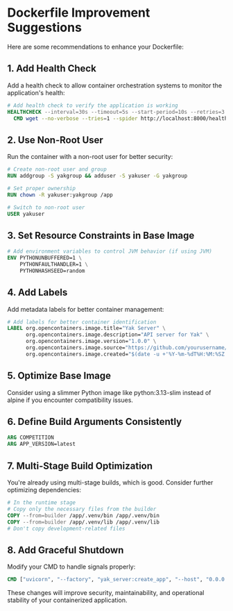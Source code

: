 # Dockerfile Improvement Suggestions

Here are some recommendations to enhance your Dockerfile:

## 1. Add Health Check

Add a health check to allow container orchestration systems to monitor the application's health:

```dockerfile
# Add health check to verify the application is working
HEALTHCHECK --interval=30s --timeout=5s --start-period=10s --retries=3 \
  CMD wget --no-verbose --tries=1 --spider http://localhost:8000/health || exit 1
```

## 2. Use Non-Root User

Run the container with a non-root user for better security:

```dockerfile
# Create non-root user and group
RUN addgroup -S yakgroup && adduser -S yakuser -G yakgroup

# Set proper ownership
RUN chown -R yakuser:yakgroup /app

# Switch to non-root user
USER yakuser
```

## 3. Set Resource Constraints in Base Image

```dockerfile
# Add environment variables to control JVM behavior (if using JVM)
ENV PYTHONUNBUFFERED=1 \
    PYTHONFAULTHANDLER=1 \
    PYTHONHASHSEED=random
```

## 4. Add Labels

Add metadata labels for better container management:

```dockerfile
# Add labels for better container identification
LABEL org.opencontainers.image.title="Yak Server" \
      org.opencontainers.image.description="API server for Yak" \
      org.opencontainers.image.version="1.0.0" \
      org.opencontainers.image.source="https://github.com/yourusername/yak-server" \
      org.opencontainers.image.created="$(date -u +'%Y-%m-%dT%H:%M:%SZ')"
```

## 5. Optimize Base Image

Consider using a slimmer Python image like python:3.13-slim instead of alpine if you encounter compatibility issues.

## 6. Define Build Arguments Consistently

```dockerfile
ARG COMPETITION
ARG APP_VERSION=latest
```

## 7. Multi-Stage Build Optimization

You're already using multi-stage builds, which is good. Consider further optimizing dependencies:

```dockerfile
# In the runtime stage
# Copy only the necessary files from the builder
COPY --from=builder /app/.venv/bin /app/.venv/bin
COPY --from=builder /app/.venv/lib /app/.venv/lib
# Don't copy development-related files
```

## 8. Add Graceful Shutdown

Modify your CMD to handle signals properly:

```dockerfile
CMD ["uvicorn", "--factory", "yak_server:create_app", "--host", "0.0.0.0", "--port", "8000", "--workers", "4", "--timeout-keep-alive", "65"]
```

These changes will improve security, maintainability, and operational stability of your containerized application.
